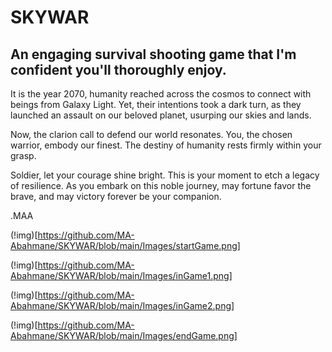 # SKYWAR

## An engaging survival shooting game that I'm confident you'll thoroughly enjoy.

It is the year 2070, humanity reached across the cosmos to connect with beings from Galaxy Light. Yet, their intentions took a dark turn, as they launched an assault on our beloved planet, usurping our skies and lands.

Now, the clarion call to defend our world resonates. You, the chosen warrior, embody our finest. The destiny of humanity rests firmly within your grasp.

Soldier, let your courage shine bright. This is your moment to etch a legacy of resilience. As you embark on this noble journey, may fortune favor the brave, and may victory forever be your companion.

.MAA


(!img)[https://github.com/MA-Abahmane/SKYWAR/blob/main/Images/startGame.png]

(!img)[https://github.com/MA-Abahmane/SKYWAR/blob/main/Images/inGame1.png]

(!img)[https://github.com/MA-Abahmane/SKYWAR/blob/main/Images/inGame2.png]

(!img)[https://github.com/MA-Abahmane/SKYWAR/blob/main/Images/endGame.png]
